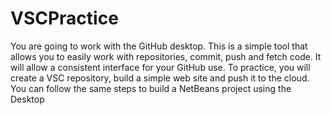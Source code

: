 # VSCPractice

You are going to work with the GitHub desktop. This is a simple tool that allows you to easily work with repositories, commit, push and fetch code. It will allow a consistent interface for your GitHub use. To practice, you will create a VSC repository, build a simple web site and push it to the cloud. You can follow the same steps to build a NetBeans project using the Desktop
